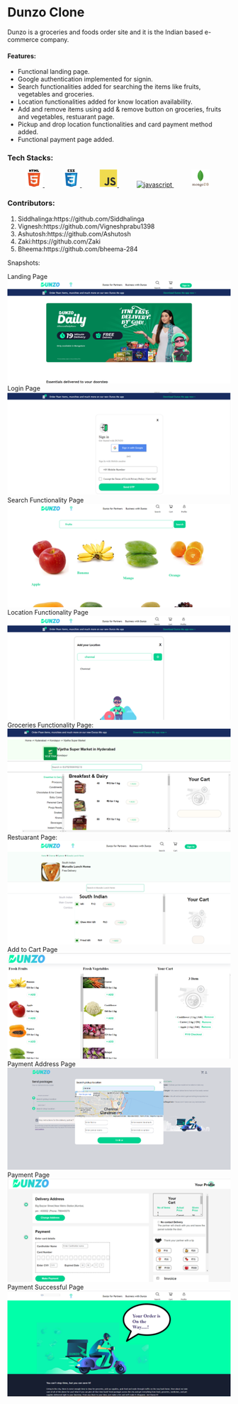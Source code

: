 <h1>Dunzo Clone</h1>
<p>Dunzo is a groceries and foods order site and it is the Indian based e-commerce company.</p>
<h4>Features:</h4>
<ul>
  <li>Functional landing page.</li>
  <li>Google authentication implemented for signin.</li>
  <li>Search functionalities added for searching the items like fruits, vegetables and groceries.</li>
  <li>Location functionalities added for know location availability.</li>
  <li>Add and remove items using add & remove button on groceries, fruits and vegetables, restuarant page.</li>
  <li>Pickup and drop location functionalities and card payment method added.</li>
  <li>Functional payment page added.</li>
</ul>

<h3 align="left">Tech Stacks:</h3>
<p align="left">
<a href="https://www.w3.org/html/" target="_blank" rel="noreferrer"> <img style="margin-left:40px" src="https://raw.githubusercontent.com/devicons/devicon/master/icons/html5/html5-original-wordmark.svg" alt="html5" width="40" height="40"/> </a> 
<a href="https://www.w3schools.com/css/" target="_blank" rel="noreferrer"> <img style="margin-left:40px" src="https://raw.githubusercontent.com/devicons/devicon/master/icons/css3/css3-original-wordmark.svg" alt="css3" width="40" height="40"/> </a> 
<a href="https://developer.mozilla.org/en-US/docs/Web/JavaScript" target="_blank" rel="noreferrer"> <img style="margin-left:40px" src="https://raw.githubusercontent.com/devicons/devicon/master/icons/javascript/javascript-original.svg" alt="javascript" width="40" height="40"/> </a> 
<a href="https://developer.mozilla.org/en-US/docs/Web/JavaScript" target="_blank" rel="noreferrer"> <img style="margin-left:40px" src="https://cdn-icons-png.flaticon.com/512/25/25231.png" alt="javascript" width="40" height="40"/> </a> 
<a href="https://www.mongodb.com/" target="_blank" rel="noreferrer"> <img style="margin-left:40px" src="https://raw.githubusercontent.com/devicons/devicon/master/icons/mongodb/mongodb-original-wordmark.svg" alt="mongodb" width="40" height="40"/> </a>

<h3>Contributors:</h3>
<ol>
  <li>Siddhalinga:https://github.com/Siddhalinga</li>
  <li>Vignesh:https://github.com/Vigneshprabu1398</li>
  <li>Ashutosh:https://github.com/Ashutosh</li>
  <li>Zaki:https://github.com/Zaki</li>
  <li>Bheema:https://github.com/bheema-284</li>
</ol>

  Snapshots:
  
 Landing Page
![](/Dunzo/dunzo1.png)
Login Page
![](/Dunzo/dunzo2.png)
 Search Functionality Page
 ![](/Dunzo/dunzo3.png)
  Location Functionality Page
  ![](/Dunzo/dunzo4.png)
   Groceries Functionality Page:
   ![](/Dunzo/dunzo5.png)
    Restuarant Page:
    ![](/Dunzo/dunzo6.png)
     Add to Cart Page
     ![](/Dunzo/dunzo7.png)
      Payment Address Page
      ![](/Dunzo/dunzo8.png)
       Payment Page
       ![](/Dunzo/dunzo9.png)
        Payment Successful Page
        ![](/Dunzo/dunzo10.png)
